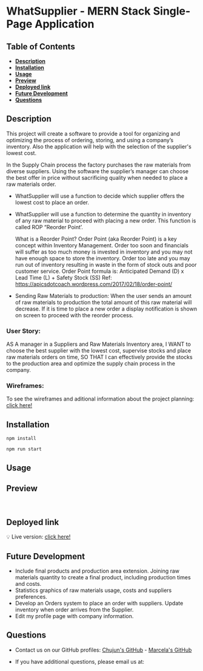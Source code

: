 # **WhatSupplier - MERN Stack Single-Page Application**

## **Table of Contents** 

- [**Description**](#description)
- [**Installation**](#installation)
- [**Usage**](#usage)
- [**Preview**](#preview)
- [**Deployed link**](#deployed-link)
- [**Future Development**](#future-development)
- [**Questions**](#questions)


## **Description**

This project will create a software to provide a tool for organizing and optimizing the process of ordering, storing, and using a company’s inventory. Also the application will help with the selection of the supplier's lowest cost.

In the Supply Chain process the factory purchases the raw materials from diverse suppliers. Using the software the supplier’s manager can choose the best offer in price without sacrificing quality when needed to place a raw materials order. 

* WhatSupplier will use a function to decide which supplier offers the lowest cost to place an order. 

* WhatSupplier will use a function to determine the quantity in inventory of any raw material to proceed with placing a new order. This function is called ROP “Reorder Point’.
 
  What is a Reorder Point? 
    Order Point (aka Reorder Point) is a key concept within Inventory Management. Order too soon and financials will suffer as too much money is invested in inventory and you may not have enough space to store the inventory. Order too late and you may run out of inventory resulting in waste in the form of stock outs and poor customer service.
    Order Point formula is:
    Anticipated Demand (D) x Lead Time (L) + Safety Stock (SS) Ref: https://apicsdotcoach.wordpress.com/2017/02/18/order-point/

* Sending Raw Materials to production: 
When the user sends an amount of raw materials to production the total amount of this raw material will decrease. If it is time to place a new order a display notification is shown on screen to proceed with the reorder process. 

### **User Story:**
AS A manager in a Suppliers and Raw Materials Inventory area,
I WANT to choose the best supplier with the lowest cost, supervise stocks and place raw materials orders on time,
SO THAT I can effectively provide the stocks to the production area and optimize the supply chain process in the company.

### **Wireframes:**
 To see the wireframes and aditional information about the project planning: [click here!](https://docs.google.com/document/d/1GMc3-rKcXWFA2Aj1BXcAQgLNudQANhHkr_l39hxE-J4/edit#heading=h.yyrhu7ml5bea)


## **Installation**

```
npm install
```

```
npm run start
```


## **Usage**


## **Preview**

 ![]()
 ![]()

## **Deployed link**

💡 Live version: [click here!]()

## **Future Development**

* Include final products and production area extension. Joining raw materials quantity to create a final product, including production times and costs. 
* Statistics graphics of raw materials usage, costs and suppliers preferences.
* Develop an Orders system to place an order with suppliers. Update inventory when order arrives from the Supplier. 
* Edit my profile page with company information. 


## **Questions**

* Contact us on our GitHub profiles: [Chujun's GitHub](https://github.com/dorisliu333) - [Marcela's GitHub](https://github.com/marcelamejiao)

* If you have additional questions, please email us at: 